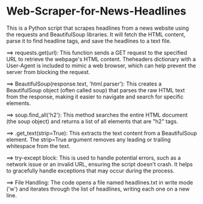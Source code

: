 # Web-Scraper-for-News-Headlines

This is a Python script that scrapes headlines from a news website using the requests and BeautifulSoup libraries. It will fetch the HTML content, parse it to find headline tags, and save the headlines to a text file.



==> requests.get(url): This function sends a GET request to the specified URL to retrieve the webpage's HTML content. Theheaders dictionary with a User-Agent is included to mimic a web browser, which can help prevent the server from blocking the request.

==> BeautifulSoup(response.text, 'html.parser'): This creates a BeautifulSoup object (often called soup) that parses the raw HTML text from the response, making it easier to navigate and search for specific elements.

==> soup.find_all('h2'): This method searches the entire HTML document (the soup object) and returns a list of all elements that are "h2" tags.

==> .get_text(strip=True): This extracts the text content from a BeautifulSoup element. The strip=True argument removes any leading or trailing whitespace from the text.

==> try-except block: This is used to handle potential errors, such as a network issue or an invalid URL, ensuring the script doesn't crash. It helps to gracefully handle exceptions that may occur during the process.

==> File Handling: The code opens a file named headlines.txt in write mode ('w') and iterates through the list of headlines, writing each one on a new line.

